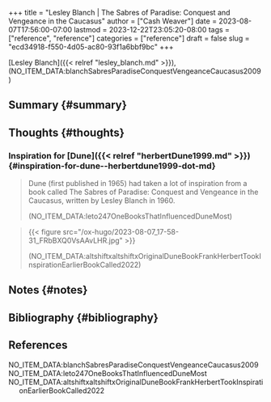 +++
title = "Lesley Blanch | The Sabres of Paradise: Conquest and Vengeance in the Caucasus"
author = ["Cash Weaver"]
date = 2023-08-07T17:56:00-07:00
lastmod = 2023-12-22T23:05:20-08:00
tags = ["reference", "reference"]
categories = ["reference"]
draft = false
slug = "ecd34918-f550-4d05-ac80-93f1a6bbf9bc"
+++

[Lesley Blanch]({{< relref "lesley_blanch.md" >}}), (NO_ITEM_DATA:blanchSabresParadiseConquestVengeanceCaucasus2009)


## Summary {#summary}


## Thoughts {#thoughts}


### Inspiration for [Dune]({{< relref "herbertDune1999.md" >}}) {#inspiration-for-dune--herbertdune1999-dot-md}

> Dune (first published in 1965) had taken a lot of inspiration from a book called The Sabres of Paradise: Conquest and Vengeance in the Caucasus, written by Lesley Blanch in 1960.
>
> (NO_ITEM_DATA:leto247OneBooksThatInfluencedDuneMost)

<!--quoteend-->

> {{< figure src="/ox-hugo/2023-08-07_17-58-31_FRbBXQ0VsAAvLHR.jpg" >}}
>
> (NO_ITEM_DATA:altshiftxaltshiftxOriginalDuneBookFrankHerbertTookInspirationEarlierBookCalled2022)


## Notes {#notes}


## Bibliography {#bibliography}

## References

<style>.csl-entry{text-indent: -1.5em; margin-left: 1.5em;}</style><div class="csl-bib-body">
  <div class="csl-entry">NO_ITEM_DATA:blanchSabresParadiseConquestVengeanceCaucasus2009</div>
  <div class="csl-entry">NO_ITEM_DATA:leto247OneBooksThatInfluencedDuneMost</div>
  <div class="csl-entry">NO_ITEM_DATA:altshiftxaltshiftxOriginalDuneBookFrankHerbertTookInspirationEarlierBookCalled2022</div>
</div>
